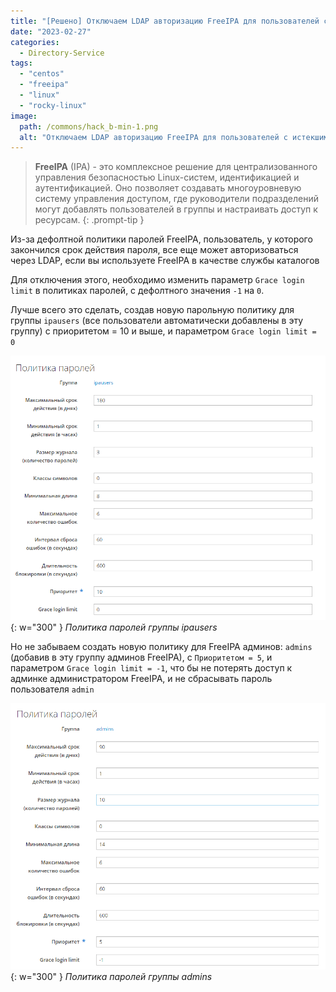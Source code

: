 ```yaml
---
title: "[Решено] Отключаем LDAP авторизацию FreeIPA для пользователей с истекшим сроком действия пароля"
date: "2023-02-27"
categories: 
  - Directory-Service
tags: 
  - "centos"
  - "freeipa"
  - "linux"
  - "rocky-linux"
image:
  path: /commons/hack_b-min-1.png
  alt: "Отключаем LDAP авторизацию FreeIPA для пользователей с истекшим сроком действия пароля"
---
```


> **FreeIPA** (IPA) - это комплексное решение для централизованного управления безопасностью Linux-систем, идентификацией и аутентификацией. Оно позволяет создавать многоуровневую систему управления доступом, где руководители подразделений могут добавлять пользователей в группы и настраивать доступ к ресурсам.
{: .prompt-tip }

Из-за дефолтной политики паролей FreeIPA, пользователь, у которого закончился срок действия пароля, все еще может авторизоваться через LDAP, если вы используете FreeIPA в качестве службы каталогов

Для отключения этого, необходимо изменить параметр `Grace login limit` в политиках паролей, с дефолтного значения `-1` на `0`.

Лучше всего это сделать, создав новую парольную политику для группы `ipausers` (все пользователи автоматически добавлены в эту группу) с приоритетом = 10 и выше, и параметром `Grace login limit = 0`

![](/assets/img/posts/2023/02/27/ipausers.png){: w="300" }
_Политика паролей группы ipausers_

Но не забываем создать новую политику для FreeIPA админов: `admins` (добавив в эту группу админов FreeIPA), с `Приоритетом = 5`, и параметром `Grace login limit = -1`, что бы не потерять доступ к админке администратором FreeIPA, и не сбрасывать пароль пользователя `admin`

![](/assets/img/posts/2023/02/27/ipaadmins.png){: w="300" }
_Политика паролей группы admins_
